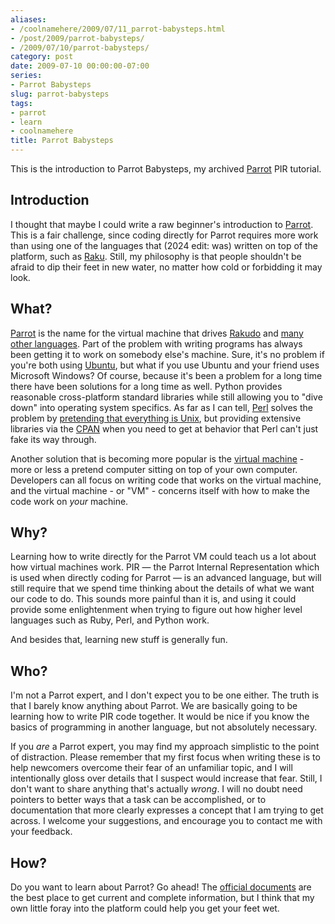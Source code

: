 ```yaml
---
aliases:
- /coolnamehere/2009/07/11_parrot-babysteps.html
- /post/2009/parrot-babysteps/
- /2009/07/10/parrot-babysteps/
category: post
date: 2009-07-10 00:00:00-07:00
series:
- Parrot Babysteps
slug: parrot-babysteps
tags:
- parrot
- learn
- coolnamehere
title: Parrot Babysteps
---
```


This is the introduction to Parrot Babysteps, my archived [Parrot](../../../card/Parrot.md) PIR tutorial.

<!--more-->

## Introduction

I thought that maybe I could write a raw beginner's introduction to [Parrot](http://parrot.org). This is a fair challenge, since coding directly for Parrot requires more work than using one of the languages that (2024 edit: was) written on top of the platform, such as [Raku](../../../card/Raku.md). Still, my philosophy is that people shouldn't be afraid to dip their feet in new water, no matter how
cold or forbidding it may look.

## What?

[Parrot](http://parrot.org) is the name for the virtual machine that drives [Rakudo](http://rakudo.org) and [many other languages](http://www.parrot.org/languages). Part of the problem with writing programs has always been getting it to work on somebody else's machine. Sure, it's no problem if you're both using [Ubuntu](http://ubuntu.com), but what if you use Ubuntu and your friend uses Microsoft Windows? Of course, because it's been a problem for a long time there have been solutions for a long time as well. Python provides reasonable cross-platform standard libraries while still allowing you to "dive down" into operating system specifics.  As far as I can tell, [Perl](../../../card/Perl.md) solves the problem by [pretending that everything is Unix](http://perldoc.perl.org/perlfork.html), but providing extensive libraries via the [CPAN](http://cpan.org) when you need to get at behavior that Perl can't just fake its way through.

Another solution that is becoming more popular is the [virtual machine](http://en.wikipedia.org/wiki/Virtual_machine) - more or less a pretend computer sitting on top of your own computer. Developers can all focus on writing code that works on the virtual machine, and the virtual machine - or "VM" - concerns itself with how to make the code work on *your* machine.

## Why?

Learning how to write directly for the Parrot VM could teach us a lot about how virtual machines work. PIR — the Parrot Internal Representation which is used when directly coding for Parrot — is an advanced language, but will still require that we spend time thinking about the details of what we want our code to do. This sounds more painful than it is, and using it could provide some enlightenment when trying to figure out how higher level languages such as Ruby, Perl, and Python work.

And besides that, learning new stuff is generally fun.

## Who?

I'm not a Parrot expert, and I don't expect you to be one either. The truth is that I barely know anything about Parrot. We are basically going to be learning how to write PIR code together. It would be nice if you know the basics of programming in another language, but not absolutely necessary.

If you *are* a Parrot expert, you may find my approach simplistic to the point of distraction. Please remember that my first focus when writing these is to help newcomers overcome their fear of an unfamiliar topic, and I will intentionally gloss over details that I suspect would increase that fear. Still, I don't want to share anything that's actually *wrong*. I will no doubt need pointers to better ways that a task can be accomplished, or to documentation that more clearly expresses a concept that I am trying to get across. I welcome your suggestions, and encourage you to contact me with your feedback.

## How?

Do you want to learn about Parrot? Go ahead! The [official documents](http://docs.parrot.org/parrot/latest/html/index.html) are the best place to get current and complete information, but I think that my own little foray into the platform 
could help you get your feet wet.
